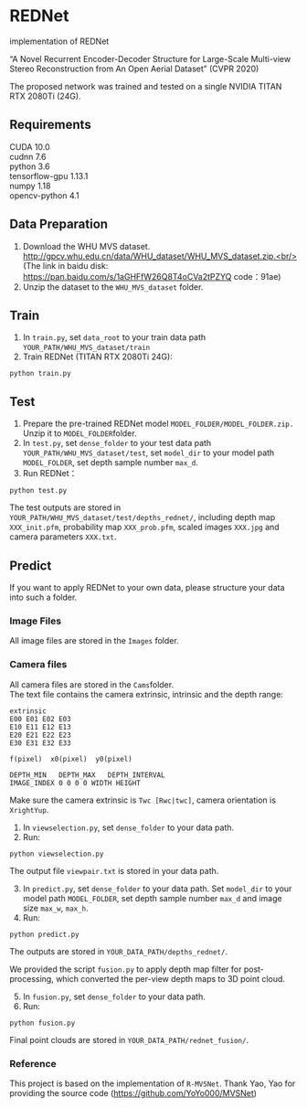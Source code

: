 # REDNet
implementation of REDNet

“A Novel Recurrent Encoder-Decoder Structure for Large-Scale Multi-view Stereo Reconstruction from An Open Aerial Dataset” (CVPR 2020)

The proposed network was trained and tested on a single NVIDIA TITAN RTX 2080Ti (24G).

## Requirements
CUDA 10.0 <br/>
cudnn 7.6 <br/>
python 3.6 <br/>
tensorflow-gpu 1.13.1 <br/>
numpy 1.18 <br/>
opencv-python 4.1 <br/>


## Data Preparation
1. Download the WHU MVS dataset.  http://gpcv.whu.edu.cn/data/WHU_dataset/WHU_MVS_dataset.zip.<br/> 
         (The link in baidu disk: https://pan.baidu.com/s/1aGHFfW26Q8T4oCVa2tPZYQ  code：91ae)
2. Unzip the dataset to the ```WHU_MVS_dataset``` folder. <br/>

## Train
1. In ```train.py```, set ```data_root``` to your train data path ```YOUR_PATH/WHU_MVS_dataset/train```<br/>
2. Train REDNet (TITAN RTX 2080Ti 24G):<br/>
```
python train.py
```

## Test
1. Prepare the pre-trained REDNet model ```MODEL_FOLDER/MODEL_FOLDER.zip.```<br/>
Unzip it to ```MODEL_FOLDER```folder.<br/>
2. In ```test.py```, set ```dense_folder``` to your test data path ```YOUR_PATH/WHU_MVS_dataset/test```, set ```model_dir``` to your model path ```MODEL_FOLDER```, set depth sample number ```max_d```.<br/>
3. Run REDNet：<br/>
```
python test.py 
```

The test outputs are stored in ```YOUR_PATH/WHU_MVS_dataset/test/depths_rednet/```, including depth map ```XXX_init.pfm```, probability map ```XXX_prob.pfm```, scaled images ```XXX.jpg``` and camera parameters ```XXX.txt```.<br/>


## Predict 
If you want to apply REDNet to your own data, please structure your data into such a folder.<br/>

### Image Files
All image files are stored in the ```Images``` folder.<br/>
### Camera files
All camera files are stored in the ```Cams```folder.<br/>
The text file contains the camera extrinsic, intrinsic and the depth range:<br/>
```
extrinsic
E00 E01 E02 E03
E10 E11 E12 E13
E20 E21 E22 E23
E30 E31 E32 E33

f(pixel)  x0(pixel)  y0(pixel)

DEPTH_MIN   DEPTH_MAX   DEPTH_INTERVAL
IMAGE_INDEX 0 0 0 0 WIDTH HEIGHT
```
Make sure the camera extrinsic is ```Twc [Rwc|twc]```, camera orientation is ```XrightYup```.<br/>

1. In ```viewselection.py```, set ```dense_folder``` to your data path.<br/>
2. Run:
```
python viewselection.py
```
The output file ```viewpair.txt``` is stored in your data path.<br/>

3. In ```predict.py```, set ```dense_folder``` to your data path. Set ```model_dir``` to your model path ```MODEL_FOLDER```, set depth sample number ```max_d``` and image size ```max_w```, ```max_h```.<br/>
4. Run:
```
python predict.py
```
The outputs are stored in ```YOUR_DATA_PATH/depths_rednet/```.<br/>

We provided the script ```fusion.py``` to apply depth map filter for post-processing, which converted the per-view depth maps to 3D point cloud.<br/>

5. In ```fusion.py```, set ```dense_folder``` to your data path.<br/>
6. Run:
```
python fusion.py
```
Final point clouds are stored in ```YOUR_DATA_PATH/rednet_fusion/```.<br/>


### Reference
This project is based on the implementation of ```R-MVSNet```. Thank Yao, Yao for providing the source code (https://github.com/YoYo000/MVSNet)
